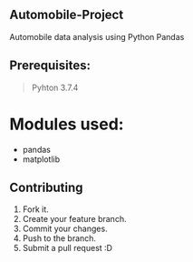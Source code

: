 ## Automobile-Project
Automobile data analysis using Python Pandas
## Prerequisites:
 >Pyhton 3.7.4
# Modules used:
 * pandas
 * matplotlib
## Contributing
 1. Fork it.
 2. Create your feature branch.
 3. Commit your changes.
 4. Push to the branch.
 5. Submit a pull request :D
 
